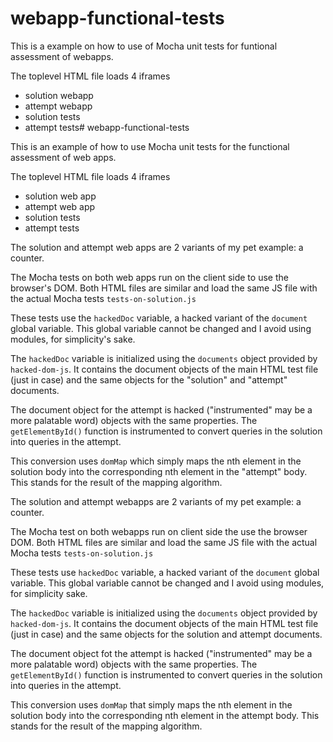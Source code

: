 # webapp-functional-tests

This is a example on how to use of Mocha unit tests for funtional assessment of webapps.

The toplevel HTML file loads 4 iframes
* solution webapp
* attempt webapp
* solution tests
* attempt tests# webapp-functional-tests

This is an example of how to use Mocha unit tests for the functional assessment of web apps.

The toplevel HTML file loads 4 iframes
* solution web app
* attempt web app
* solution tests
* attempt tests

The solution and attempt web apps are 2 variants of my pet example: a counter.

The Mocha tests on both web apps run on the client side to use the browser's DOM. Both HTML files are similar and load the same JS file with the actual Mocha tests `tests-on-solution.js`

These tests use the `hackedDoc` variable, a hacked variant of the `document` global variable. This global variable cannot be changed and I avoid using modules, for simplicity's sake.

The `hackedDoc` variable is initialized using the `documents` object provided by `hacked-dom-js`. It contains the document objects of the main HTML test file (just in case) and the same objects for the "solution" and "attempt" documents.

The document object for the attempt is hacked ("instrumented" may be a more palatable word) objects with the same properties. The `getElementById()` function
is instrumented to convert queries in the solution into queries in the attempt.

This conversion uses `domMap` which simply maps the nth element in the solution body into the corresponding nth element in the "attempt" body. This stands for the result of the mapping algorithm.

The solution and attempt webapps are 2 variants of my pet example: a counter.

The Mocha test on both webapps run on client side the use the browser DOM. Both HTML files are similar and load the same JS file with the actual Mocha tests `tests-on-solution.js`

These tests use `hackedDoc` variable, a hacked variant of the `document` global variable. This global variable cannot be changed and I avoid using modules, for simplicity sake.

The `hackedDoc` variable is initialized using the `documents` object provided by `hacked-dom-js`. It contains the document objects of the main HTML test file (just in case) and the same objects for the solution and attempt documents.

The document object fot the attempt is hacked ("instrumented" may be a more palatable word) objects with the same properties. The `getElementById()` function
is instrumented to convert queries in the solution into queries in the attempt.

This conversion uses `domMap` that simply maps the nth element in the solution body into the corresponding nth element in the attempt body. This stands for the result of the mapping algorithm.



